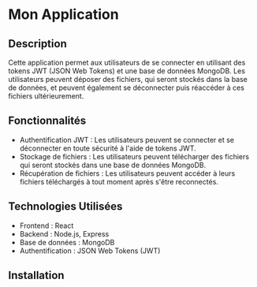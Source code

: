 # Mon Application

## Description
Cette application permet aux utilisateurs de se connecter en utilisant des tokens JWT (JSON Web Tokens) et une base de données MongoDB. Les utilisateurs peuvent déposer des fichiers, qui seront stockés dans la base de données, et peuvent également se déconnecter puis réaccéder à ces fichiers ultérieurement.

## Fonctionnalités
- Authentification JWT : Les utilisateurs peuvent se connecter et se déconnecter en toute sécurité à l'aide de tokens JWT.
- Stockage de fichiers : Les utilisateurs peuvent télécharger des fichiers qui seront stockés dans une base de données MongoDB.
- Récupération de fichiers : Les utilisateurs peuvent accéder à leurs fichiers téléchargés à tout moment après s'être reconnectés.

## Technologies Utilisées
- Frontend : React
- Backend : Node.js, Express
- Base de données : MongoDB
- Authentification : JSON Web Tokens (JWT)

## Installation

